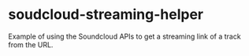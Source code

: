 soudcloud-streaming-helper
==========================

Example of using the Soundcloud APIs to get a streaming link of a track from the URL.
